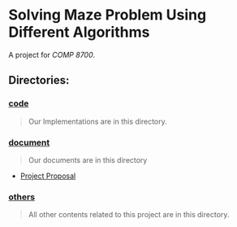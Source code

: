 # Solving Maze Problem Using Different Algorithms
A project for _COMP 8700_.

## Directories:
### [code](https://github.com/smh997/Maze-Problem/code)

> Our Implementations are in this directory.

### [document](https://github.com/smh997/Maze-Problem/document)

> Our documents are in this directory

- [Project Proposal](https://github.com/smh997/Maze-Problem/document/proposal)
### [others](https://github.com/smh997/Maze-Problem/others)

> All other contents related to this project are in this directory.
